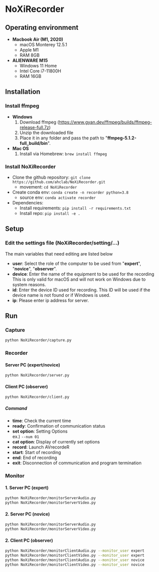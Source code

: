 # NoXiRecorder

## Operating environment
* **Macbook Air (M1, 2020)**
  - macOS Monterey 12.5.1
  - Apple M1
  - RAM 8GB
* **ALIENWARE M15**
  - Windows 11 Home
  - Intel Core i7-11800H
  - RAM 16GB

## Installation
### Install ffmpeg
* **Windows**
  1. Download ffmpeg (https://www.gyan.dev/ffmpeg/builds/ffmpeg-release-full.7z)
  2. Unzip the downloaded file
  3. Place it in any folder and pass the path to "**ffmpeg-5.1.2-full_build/bin**".
* **Mac OS**
  1. Install via Homebrew: `brew install ffmpeg`

### Install NoXiRecorder
* Clone the github repository: `git clone https://github.com/ahclab/NoXiRecorder.git`
  - movement: `cd NoXiRecorder`
* Create conda env: `conda create -n recorder python=3.8`
  - source env: `conda activate recorder`
* Dependencies: 
  * Install requirements: `pip install -r requirements.txt`
  * Install repo: `pip install -e .`

## Setup
### Edit the settings file (NoXiRecorder/setting/...)
The main variables that need editing are listed below
  - **user**: Select the role of the computer to be used from "**expert**", "**novice**", "**observer**".
  - **device**: Enter the name of the equipment to be used for the recording
This is only valid for macOS and will not work on Windows due to system reasons.
  - **id**: Enter the device ID used for recording.
This ID will be used if the device name is not found or if Windows is used.
  - **ip**: Please enter ip address for server.

## Run
### Capture
```bash
python NoXiRecorder/capture.py
```

### Recorder
#### Server PC (expert/novice)
```bash
python NoXiRecorder/server.py
```

#### Client PC (observer)
```bash
python NoXiRecorder/client.py
```

##### Command
  - **time**: Check the current time
  - **ready**: Confirmation of communication status
  - **set option**: Setting Options  
    ex.) `--num 01`
  - **cat option**: Display of currently set options
  - **record**: Launch AVrecordeR
  - **start**: Start of recording
  - **end**: End of recording
  - **exit**: Disconnection of communication and program termination

### Monitor
#### 1. Server PC (expert)
```bash
python NoXiRecorder/monitorServerAudio.py
python NoXiRecorder/monitorServerVideo.py
```

#### 2. Server PC (novice)
```bash
python NoXiRecorder/monitorServerAudio.py
python NoXiRecorder/monitorServerVideo.py
```

#### 2. Client PC (observer)
```bash
python NoXiRecorder/monitorClientAudio.py --monitor_user expert
python NoXiRecorder/monitorClientVideo.py --monitor_user expert
python NoXiRecorder/monitorClientAudio.py --monitor_user novice
python NoXiRecorder/monitorClientVideo.py --monitor_user novice
```